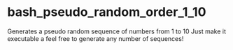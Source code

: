 # bash_pseudo_random_order_1_10
 Generates a pseudo random sequence of numbers from 1 to 10
 Just make it executable a feel free to generate any number of sequences!